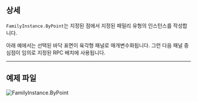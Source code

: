 ## 상세
`FamilyInstance.ByPoint`는 지정된 점에서 지정된 패밀리 유형의 인스턴스를 작성합니다.

아래 예에서는 선택된 바닥 표면이 육각형 패널로 매개변수화됩니다. 그런 다음 패널 중심점이 임의로 지정된 RPC 배치에 사용됩니다.
___
## 예제 파일

![FamilyInstance.ByPoint](./Revit.Elements.FamilyInstance.ByPoint_img.jpg)

